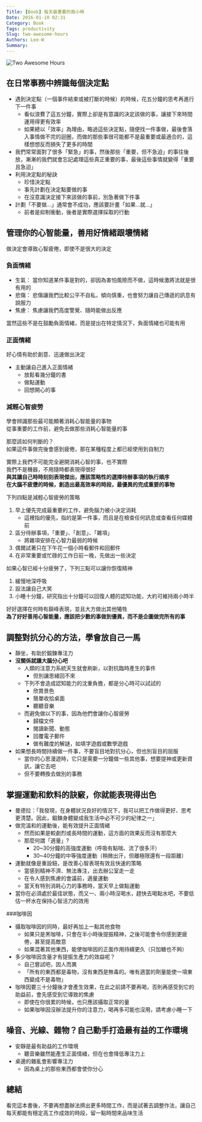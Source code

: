 ```yaml
---
Title: [Book] 每天最重要的兩小時
Date: 2016-01-10 02:31
Category: Book
Tags: productivity
Slug: two-awesome-hours
Authors: Lee-W
Summary: 
---
```


![Two Awesome Hours](http://i.imgur.com/KQpJ2Ghm.jpg)

<!--more-->
## 在日常事務中辨識每個決定點
- 遇到決定點（一個事件結束或被打斷的時候）的時候，花五分鐘的思考再進行下一件事
	- 看似浪費了這五分鐘，實際上卻是有意識的決定該做的事，讓接下來時間運用得更有效率
	- 如果總以「效率」為理由，略過這些決定點，隨便找一件事做，最後會落入事情做不完的迴圈，而做的那些事很可能都不是最重要或最適合的，這樣想想反而損失了更多的時間
- 我們常常面對了很多「緊急」的事，然後那些「重要，但不急迫」的事往後放，漸漸的我們就會忘記處理這些真正重要的事，最後這些事情就變得「重要且急迫」 
- 利用決定點的秘訣
	- 珍惜決定點
	- 事先計劃在決定點要做的事
	- 在沒意識決定接下來該做的事前，別急著做下件事
- 計劃「不要做...」通常會不成功，應該要計畫「如果...就...」
	- 前者是抑制衝動，後者是實際選擇採取的行動

## 管理你的心智能量，善用好情緒跟壞情緒
做決定會導致心智疲倦，即使不是很大的決定

### 負面情緒
- 生氣： 當你知道某件事是對的，卻因為害怕風險而不做，這時候激將法就是很有用的
- 悲傷： 悲傷讓我們比較公平不自私，傾向慎重，也會努力讓自己傳遞的訊息有說服力
- 焦慮： 焦慮讓我們高度警覺、隨時能做出反應

當然這些不是在鼓勵負面情緒，而是提出在特定情況下，負面情緒也可能有用

### 正面情緒
好心情有助於創意、迅速做出決定

- 主動讓自己進入正面情緒
	- 放鬆看幾分鐘的書
	- 做點運動
	- 回想開心的事

### 減輕心智疲勞
學會辨識那些最可能顯著消耗心智能量的事物  
從事重要的工作前，避免去做那些消耗心智能量的事

那麼該如何判斷的？  
如果這件事做完後會感到疲倦，那在某種程度上都已經使用到自制力

實際上我們不可能完全避開消耗心智的事，也不實際  
我們不是機器，不用隨時都表現得很好  
**與其讓自己時時刻刻表現傑出，應該策略性的選擇待辦事項的執行順序  
在大腦不疲憊的時候，創造出最高效率的時段，最優異的完成重要的事物**

下列四點是減輕心智疲勞的策略

1. 早上優先完成最重要的工作，避免腦力被小決定消耗
	- 這裡指的優先，指的是第一件事，而且是在檢查任何訊息或查看任何媒體前
2. 區分待辦事項，「重要」、「創意」、「雜項」
	- 將雜項安排在心智力最弱的時候 
3. 偶爾試著只在下午花一個小時看郵件和回郵件
4. 在非常重要或忙碌的工作日前一晚，先做出一些決定

如果心智已經十分疲勞了，下列三點可以讓你恢復精神

1. 緩慢地深呼吸
2. 設法讓自己大笑
3. 小睡十分鐘，研究指出十分鐘可以回復人體的認知功能，大約可維持兩小時半

好好選擇在何時有巔峰表現，並且大方做出其他犧牲  
**為了好好善用心智能量，應該把少數的事做到優異，而不是企圖做完所有的事**

## 調整對抗分心的方法，學會放自己一馬
- 靜坐，有助於鍛鍊專注力
- **沒關係就讓大腦分心吧**
	- 人類的注意力系統天生就會刷新，以對抗臨時產生的事件 
		- 但別讓思緒回不來
	- 下列不會造成認知能力的沈重負擔，都是分心時可以試試的 
		- 欣賞景色
		- 簡單收拾桌面
		- 聽聽音樂
	- 而避免做以下的事，因為他們會讓你心智疲勞
		- 歸檔文件
		- 閱讀新聞、動態
		- 回覆電子郵件
		- 做有難度的解謎，如填字遊戲或數學遊戲
- 如果想長時間持續做一件事，不要盲目地對抗分心，但也別盲目的屈服
	- 當你的心思漫遊時，它只是需要一分鐘做一些其他事，想要提神或更新資訊，讓它去吧
	- 但不要轉換去做別的事務

## 掌握運動和飲料的訣竅，你就能表現得出色
- 曼德拉：「我發現，在身體狀況良好的情況下，我可以把工作做得更好、思考更清楚。因此，鍛鍊身體變成我生活中必不可少的紀律之一」
- 做完溫和的運動後，能有效提升正面情緒
	- 然而如果是較劇烈或長時間的運動，這方面的效果反而沒有那麼大
	-  那麼何謂「適量」?
		- 20~30分鐘的高強度運動（呼吸有點喘、流了很多汗）
		- 30~40分鐘的中等強度運動（稍微出汗，但離極限還有一段距離）
- 運動就像是重設鈕，是改善心智表現有效且快速的策略
	- 當感到精神不濟、無法專注，出去辦公室走一走
	- 在令人感到焦慮的會議前，適量運動
	- 當天有特別消耗心力的事務時，當天早上做點運動
- 當你在必須處於最佳狀態，而又一、兩小時沒喝水，趕快去喝點水吧，不要低估一杯水在保持心智活力的效用

###咖啡因
- 攝取咖啡因的同時，最好再加上一點其他食物
	- 如果只是黑咖啡，只會在半小時後提振精神，之後可能會令你感到更疲倦，甚至提高敵意
	- 如果混著其他東西，能使咖啡因的正面作用持續更久（只加糖也不夠）
- 多少咖啡因含量才有提振生產力的效益呢？
	- 自己嘗試吧，因人而異
	- 「所有的東西都是毒物，沒有東西是無毒的。唯有適當的劑量能使一項東西變成不是毒物」
- 咖啡因要三十分鐘後才會產生效果，在此之前請不要再喝，否則再感受到它的助益前，會先感受到它導致的焦慮
	- 即使在你很累的時候，也只應該攝取正常的量
	- 如果咖啡因沒辦法提升你的注意力，喝再多可能也沒用，請考慮小睡一下  

## 噪音、光線、雜物？自己動手打造最有益的工作環境 
- 安靜是最有助益的工作環境
	- 聽音樂雖然能產生正面情緒，但在也會降低專注力上 
- 桌邊的雜亂會影響專注力
	- 因為桌上的那些東西都會使你分心 	

## 總結
看完這本書後，不要再想盡辦法擠出更多時間工作，而是試著去調整作法，讓自己每天都能有穩定高工作成效的時段，留一點時間來品味生活
		
